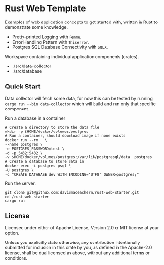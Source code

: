# Rust Web Template

Examples of web application concepts to get started with, written in Rust to demonstrate some knowledge.

- Pretty-printed Logging with `Femme`.
- Error Handling Pattern with `Thiserror`.
- Postgres SQL Database Connectivity with `SQLX`.

Workspace containing individual application components (crates).

- ./src/data-collector
- ./src/database

## Quick Start

Data collector will fetch some data, for now this can be tested by running
`cargo run --bin data-collector`
which will build and run only that specific component.


Run a database in a container

```
# Create a directory to store the data file
mkdir -p $HOME/docker/volumes/postgres
# Run a container, should download image if none exists
docker run --rm   \
--name postgres \
-e POSTGRES_PASSWORD=test \
-d -p 5432:5432 \
-v $HOME/docker/volumes/postgres:/var/lib/postgresql/data  postgres
# Create a database to store data in
docker exec -i postgres psql \
-U postgres \
-c "CREATE DATABASE dev WITH ENCODING='UTF8' OWNER=postgres;"
```

Run the server.

```
git clone git@github.com:davidmaceachern/rust-web-starter.git
cd /rust-web-starter
cargo run
```

## License

Licensed under either of Apache License, Version 2.0 or MIT license at your option.

Unless you explicitly state otherwise, any contribution intentionally submitted for inclusion in this crate by you, as defined in the Apache-2.0 license, shall be dual licensed as above, without any additional terms or conditions. 